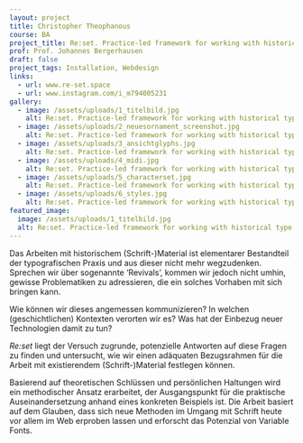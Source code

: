 ```yaml
---
layout: project
title: Christopher Theophanous
course: BA
project_title: Re:set. Practice-led framework for working with historical type.
prof: Prof. Johannes Bergerhausen
draft: false
project_tags: Installation, Webdesign
links:
  - url: www.re-set.space
  - url: www.instagram.com/i_m794005231
gallery:
  - image: /assets/uploads/1_titelbild.jpg
    alt: Re:set. Practice-led framework for working with historical type.
  - image: /assets/uploads/2_neuesornament_screenshot.jpg
    alt: Re:set. Practice-led framework for working with historical type.
  - image: /assets/uploads/3_ansichtglyphs.jpg
    alt: Re:set. Practice-led framework for working with historical type.
  - image: /assets/uploads/4_midi.jpg
    alt: Re:set. Practice-led framework for working with historical type.
  - image: /assets/uploads/5_characterset.jpg
    alt: Re:set. Practice-led framework for working with historical type.
  - image: /assets/uploads/6_styles.jpg
    alt: Re:set. Practice-led framework for working with historical type.
featured_image:
  image: /assets/uploads/1_titelbild.jpg
  alt: Re:set. Practice-led framework for working with historical type.
---
```

Das Arbeiten mit historischem (Schrift-)Material ist elementarer Bestandteil der typografischen Praxis und aus dieser nicht mehr wegzudenken. Sprechen wir über sogenannte ‘Revivals’, kommen wir jedoch nicht umhin, gewisse Problematiken zu adressieren, die ein solches Vorhaben mit sich bringen kann. 

Wie können wir dieses angemessen kommunizieren? In welchen (geschichtlichen) Kontexten verorten wir es? Was hat der Einbezug neuer Technologien damit zu tun? 

*Re:set* liegt der Versuch zugrunde, potenzielle Antworten auf diese Fragen zu finden und untersucht, wie wir einen adäquaten Bezugsrahmen für die Arbeit mit existierendem (Schrift-)Material festlegen können. 

Basierend auf theoretischen Schlüssen und persönlichen Haltungen wird ein methodischer Ansatz erarbeitet, der Ausgangspunkt für die praktische Auseinandersetzung anhand eines konkreten Beispiels ist. Die Arbeit basiert auf dem Glauben, dass sich neue Methoden im Umgang mit Schrift heute vor allem im Web erproben lassen und erforscht das Potenzial von Variable Fonts.